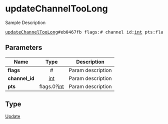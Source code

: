 # updateChannelTooLong

Sample Description

<pre>
<a href="../constructor/updateChannelTooLong.md">updateChannelTooLong</a>#eb0467fb flags:# channel_id:<a href="../type/int.md">int</a> pts:flags.0?<a href="../type/int.md">int</a> = <a href="../type/Update.md">Update</a>;
</pre>
## Parameters

| Name | Type | Description |
|------|:----:|-------------|
| **flags** | # | Param description |
| **channel_id** | <a href="../type/int.md">int</a> | Param description |
| **pts** | flags.0?<a href="../type/int.md">int</a> | Param description |

## Type

<a href="../type/Update.md">Update</a>
